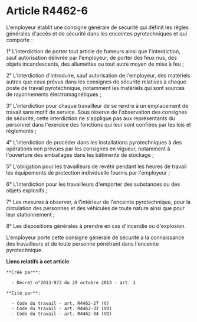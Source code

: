 # Article R4462-6

L'employeur établit une consigne générale de sécurité qui définit les règles générales d'accès et de sécurité dans les
enceintes pyrotechniques et qui comporte : 

1° L'interdiction de porter tout article de fumeurs ainsi que l'interdiction, sauf autorisation délivrée par l'employeur, de
porter des feux nus, des objets incandescents, des allumettes ou tout autre moyen de mise à feu ; 

2° L'interdiction d'introduire, sauf autorisation de l'employeur, des matériels autres que ceux prévus dans les consignes de
sécurité relatives à chaque poste de travail pyrotechnique, notamment les matériels qui sont sources de rayonnements
électromagnétiques ; 

3° L'interdiction pour chaque travailleur de se rendre à un emplacement de travail sans motif de service. Sous réserve de
l'observation des consignes de sécurité, cette interdiction ne s'applique pas aux représentants du personnel dans l'exercice
des fonctions qui leur sont confiées par les lois et règlements ; 

4° L'interdiction de procéder dans les installations pyrotechniques à des opérations non prévues par les consignes en
vigueur, notamment à l'ouverture des emballages dans les bâtiments de stockage ; 

5° L'obligation pour les travailleurs de revêtir pendant les heures de travail les équipements de protection individuelle
fournis par l'employeur ; 

6° L'interdiction pour les travailleurs d'emporter des substances ou des objets explosifs ; 

7° Les mesures à observer, à l'intérieur de l'enceinte pyrotechnique, pour la circulation des personnes et des véhicules de
toute nature ainsi que pour leur stationnement ; 

8° Les dispositions générales à prendre en cas d'incendie ou d'explosion. 

L'employeur porte cette consigne générale de sécurité à la connaissance des travailleurs et de toute personne pénétrant dans
l'enceinte pyrotechnique.

**Liens relatifs à cet article**

	**Créé par**:

	  - Décret n°2013-973 du 29 octobre 2013 - art. 1

	**Cité par**:

	  - Code du travail - art. R4462-27 (V)
	  - Code du travail - art. R4462-32 (VD)
	  - Code du travail - art. R4462-34 (VD)
